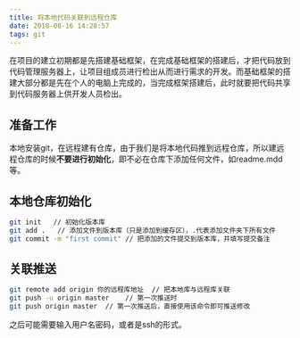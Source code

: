 ```yaml
---
title: 将本地代码关联到远程仓库
date: 2018-08-16 14:28:57
tags: git
---
```

在项目的建立初期都是先搭建基础框架，在完成基础框架的搭建后，才把代码放到代码管理服务器上，让项目组成员进行检出从而进行需求的开发。而基础框架的搭建大部分都是先在个人的电脑上完成的，当完成框架搭建后，此时就要把代码共享到代码服务器上供开发人员检出。  

## 准备工作

本地安装git，在远程建有仓库，由于我们是将本地代码推到远程仓库，所以建远程仓库的时候**不要进行初始化**，即不必在仓库下添加任何文件，如readme.mdd等。  

## 本地仓库初始化

```bash
git init   // 初始化版本库
git add .   // 添加文件到版本库（只是添加到缓存区），.代表添加文件夹下所有文件 
git commit -m "first commit" // 把添加的文件提交到版本库，并填写提交备注
```

## 关联推送

```bash
git remote add origin 你的远程库地址  // 把本地库与远程库关联
git push -u origin master    // 第一次推送时
git push origin master  // 第一次推送后，直接使用该命令即可推送修改
```

之后可能需要输入用户名密码，或者是ssh的形式。